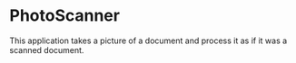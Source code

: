 # PhotoScanner

This application takes a picture of a document and process it as if it was a scanned document.